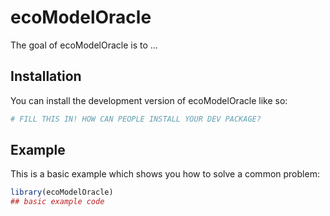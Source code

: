 
# ecoModelOracle

<!-- badges: start -->
<!-- badges: end -->

The goal of ecoModelOracle is to ...

## Installation

You can install the development version of ecoModelOracle like so:

``` r
# FILL THIS IN! HOW CAN PEOPLE INSTALL YOUR DEV PACKAGE?
```

## Example

This is a basic example which shows you how to solve a common problem:

``` r
library(ecoModelOracle)
## basic example code
```

